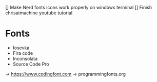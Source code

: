 [] Make Nerd fonts icons work properly on windows terminal
[] Finish chrisatmachine youtube tutorial

# Fonts
- Iosevka
- Fira code
- Inconsolata
- Source Code Pro

-> https://www.codingfont.com
-> programmingfonts.org


